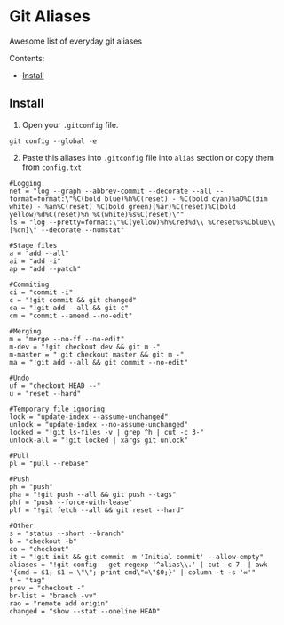 # Git Aliases
Awesome list of everyday git aliases

Contents:

  * [Install](#install)

<h2><a name="install">Install</a></h2>

  1. Open your `.gitconfig` file.
  
  ```
  git config --global -e
  ```
  
  2. Paste this aliases into `.gitconfig` file into `alias` section or copy them from `config.txt`
  
  ```
#Logging
net = "log --graph --abbrev-commit --decorate --all --format=format:\"%C(bold blue)%h%C(reset) - %C(bold cyan)%aD%C(dim white) - %an%C(reset) %C(bold green)(%ar)%C(reset)%C(bold yellow)%d%C(reset)%n %C(white)%s%C(reset)\""
ls = "log --pretty=format:\"%C(yellow)%h%Cred%d\\ %Creset%s%Cblue\\ [%cn]\" --decorate --numstat"

#Stage files
a = "add --all"
ai = "add -i"
ap = "add --patch"

#Commiting
ci = "commit -i"
c = "!git commit && git changed"
ca = "!git add --all && git c"
cm = "commit --amend --no-edit"

#Merging
m = "merge --no-ff --no-edit"
m-dev = "!git checkout dev && git m -"
m-master = "!git checkout master && git m -"
ma = "!git add --all && git commit --no-edit"

#Undo
uf = "checkout HEAD --"
u = "reset --hard"

#Temporary file ignoring
lock = "update-index --assume-unchanged"
unlock = "update-index --no-assume-unchanged"
locked = "!git ls-files -v | grep ^h | cut -c 3-"
unlock-all = "!git locked | xargs git unlock"

#Pull
pl = "pull --rebase"

#Push
ph = "push"
pha = "!git push --all && git push --tags"
phf = "push --force-with-lease"
plf = "!git fetch --all && git reset --hard"

#Other
s = "status --short --branch"
b = "checkout -b"
co = "checkout"
it = "!git init && git commit -m 'Initial commit' --allow-empty"
aliases = "!git config --get-regexp '^alias\\.' | cut -c 7- | awk '{cmd = $1; $1 = \"\"; print cmd\"∞\"$0;}' | column -t -s '∞'"
t = "tag"
prev = "checkout -"
br-list = "branch -vv"
rao = "remote add origin"
changed = "show --stat --oneline HEAD"
  ```
